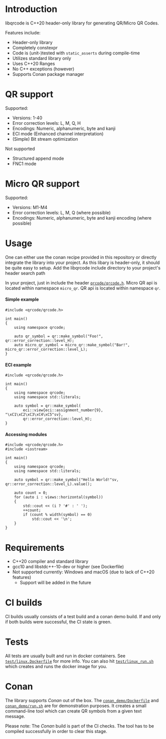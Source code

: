 # Introduction
libqrcode is C++20 header-only library for generating QR/Micro QR Codes.

Features include:
* Header-only library
* Completely constexpr
* Code is (unit-)tested with `static_asserts` during compile-time
* Utilizes standard library only
* Uses C++20 Ranges
* No C++ exceptions (however)
* Supports Conan package manager

# QR support
Supported: 
* Versions: 1-40
* Error correction levels: L, M, Q, H
* Encodings: Numeric, alphanumeric, byte and kanji
* ECI mode (Enhanced channel interpretation)
* (Simple) Bit stream optimization

Not supported
* Structured append mode
* FNC1 mode

# Micro QR support
Supported:
* Versions: M1-M4
* Error correction levels: L, M, Q (where possible)
* Encodings: Numeric, alphanumeric, byte and kanji encoding (where possible)

# Usage
One can either use the conan recipe provided in this repository or directly integrate the library 
into your project. As this libary is header-only, it should be quite easy to setup. 
Add the libqrcode include directory to your project's header search path

In your project, just in include the header [`qrcode/qrcode.h`](include/qrcode/qrcode.h). 
Micro QR api is located within namespace `micro_qr`.
QR api is located within namespace `qr`.

#### Simple example
```
#include <qrcode/qrcode.h>

int main()
{
    using namespace qrcode;

    auto qr_symbol = qr::make_symbol("Foo!", qr::error_correction::level_H);
    auto micro_qr_symbol = micro_qr::make_symbol("Bar!", micro_qr::error_correction::level_L);
}
```

#### ECI example
```
#include <qrcode/qrcode.h>

int main()
{
    using namespace qrcode;
    using namespace std::literals;

    auto symbol = qr::make_symbol(
        eci::view{eci::assignment_number{9}, "\xC1\xC2\xC3\xC4\xC5"sv}, 
        qr::error_correction::level_H);
}
```

#### Accessing modules
```
#include <qrcode/qrcode.h>
#include <iostream>

int main()
{
    using namespace qrcode;
    using namespace std::literals;
    
    auto symbol = qr::make_symbol("Hello World!"sv, qr::error_correction::level_L).value();

    auto count = 0;
    for (auto i : views::horizontal(symbol))
    {
        std::cout << (i ? '#' : ' ');
        ++count;
        if (count % width(symbol) == 0)
            std::cout << '\n';
    }
}
```

# Requirements
* C++20 compiler and standard library
* gcc10 and libstdc++-10-dev or higher (see Dockerfile)
* Not supported currently: Windows and macOS (due to lack of C++20 features)
  * Support will be added in the future

# CI builds
CI builds usually consists of a test build and a conan demo build. 
If and only if both builds were successful, the CI state is green.

# Tests
All tests are usually built and run in docker containers.
See [`test/linux.Dockerfile`](test/linux.Dockerfile) for more info.
You can also hit [`test/linux_run.sh`](test/linux_run.sh) which creates and 
runs the docker image for you.

# Conan
The library supports _Conan_ out of the box. The [`conan_demo/Dockerfile`](conan_demo/Dockerfile) 
and [`conan_demo/run.sh`](conan_demo/run.sh) are for demonstration purposes.
It creates a small command-line tool which can create QR symbols from a given text message.

Please note: 
The _Conan_ build is part of the CI checks. 
The tool has to be compiled successfully in order to clear this stage.
